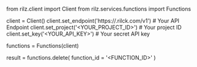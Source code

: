 from rilz.client import Client
from rilz.services.functions import Functions

client = Client()
client.set_endpoint('https://<REGION>.rilck.com/v1') # Your API Endpoint
client.set_project('<YOUR_PROJECT_ID>') # Your project ID
client.set_key('<YOUR_API_KEY>') # Your secret API key

functions = Functions(client)

result = functions.delete(
    function_id = '<FUNCTION_ID>'
)
